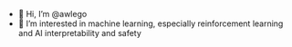 - 👋 Hi, I’m @awlego
- 👀 I’m interested in machine learning, especially reinforcement learning and AI interpretability and safety
